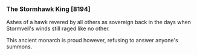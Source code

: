 ### The Stormhawk King [8194]

Ashes of a hawk revered by all others as sovereign back in the days when Stormveil's winds still raged like no other.

This ancient monarch is proud however, refusing to answer anyone's summons.